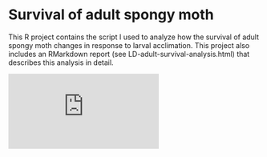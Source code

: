 # Survival of adult spongy moth
This R project contains the script I used to analyze how the survival of adult spongy moth changes in response to larval acclimation. This project also includes an RMarkdown report (see LD-adult-survival-analysis.html) that describes this analysis in detail.


![fig_2.pdf](https://github.com/user-attachments/files/16734875/fig_2.pdf)
